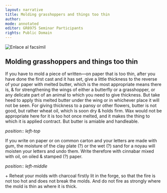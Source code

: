 ```yaml
---
layout: narrative
title: Molding grasshoppers and things too thin
author:
mode: annotated
editor: GR8975 Seminar Participants
rights: Public Domain
---
```


 <a href="http://gallica.bnf.fr/ark:/12148/btv1b10500001g/f290.image"><img src="/assets/photo-icon.png" alt="Enlace al facsímil" style="display:inline-block; margin-bottom:-3px;"></a> 
## Molding grasshoppers and things too thin

  
 If you have to mold a piece of written—on paper that is too thin, after you have done the first cast and it has set, give a little thickness to the reverse of your paper with melted butter, which is the most appropriate means there is, & for strengthening the wings of either a butterfly or a grasshopper, or any delicate part of an animal to which you need to give thickness. But take heed to apply this melted butter under the wing or in whichever place it will not be seen. For giving thickness to a pansy or other flowers, butter is not good, but rather wheat oil, which is soon dry & holds firm. Wax would not be appropriate here for it is too hot once melted, and it makes the thing to which it is applied contract. But butter is amiable and handleable. 
 
*position:: left-top*

If you write on paper or on common carton and your letters are made with gum, the moisture of the clay plate (?) or the wet (?) sand for a noyau will moisten your letters and undo them. Write therefore with cinnabar mixed with oil, on oiled & stamped (?) paper. 
  
*position:: left-middle*

 \+ Reheat your molds with charcoal firstly lit in the forge, so that the fire is not too hot and does not break the molds. And do not fire as strongly where the mold is thin as where it is thick. 
 